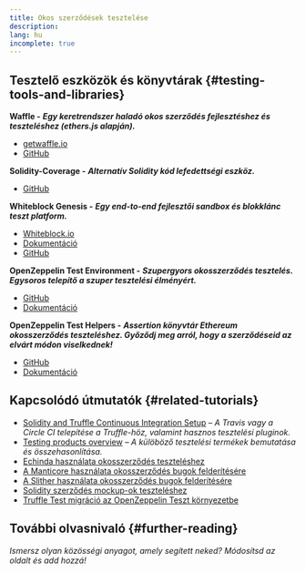 ```yaml
---
title: Okos szerződések tesztelése
description:
lang: hu
incomplete: true
---
```


## Tesztelő eszközök és könyvtárak {#testing-tools-and-libraries}

**Waffle -** **_Egy keretrendszer haladó okos szerződés fejlesztéshez és teszteléshez (ethers.js alapján)._**

- [getwaffle.io](https://getwaffle.io/)
- [GitHub](https://github.com/EthWorks/Waffle)

**Solidity-Coverage -** **_Alternatív Solidity kód lefedettségi eszköz._**

- [GitHub](https://github.com/sc-forks/solidity-coverage)

**Whiteblock Genesis -** **_Egy end-to-end fejlesztői sandbox és blokklánc teszt platform._**

- [Whiteblock.io](https://whiteblock.io)
- [Dokumentáció](https://docs.whiteblock.io)
- [GitHub](https://github.com/whiteblock/genesis)

**OpenZeppelin Test Environment -** **_Szupergyors okosszerződés tesztelés. Egysoros telepítő a szuper tesztelési élményért._**

- [GitHub](https://github.com/OpenZeppelin/openzeppelin-test-environment)
- [Dokumentáció](https://docs.openzeppelin.com/test-environment/)

**OpenZeppelin Test Helpers -** **_Assertion könyvtár Ethereum okosszerződés teszteléshez. Győződj meg arról, hogy a szerződéseid az elvárt módon viselkednek!_**

- [GitHub](https://github.com/OpenZeppelin/openzeppelin-test-helpers)
- [Dokumentáció](https://docs.openzeppelin.com/test-helpers)

## Kapcsolódó útmutatók {#related-tutorials}

- [Solidity and Truffle Continuous Integration Setup](/developers/tutorials/solidity-and-truffle-continuous-integration-setup/) _– A Travis vagy a Circle CI telepítése a Truffle-höz, valamint hasznos tesztelési pluginok._
- [Testing products overview](/developers/tutorials/guide-to-smart-contract-security-tools/) _– A külöböző tesztelési termékek bemutatása és összehasonlítása._
- [Echinda használata okosszerződés teszteléshez](/developers/tutorials/how-to-use-echidna-to-test-smart-contracts/)
- [A Manticore használata okosszerződés bugok felderítésére](/developers/tutorials/how-to-use-manticore-to-find-smart-contract-bugs/)
- [A Slither használata okosszerződés bugok felderítésére](/developers/tutorials/how-to-use-slither-to-find-smart-contract-bugs/)
- [Solidity szerződés mockup-ok teszteléshez](/developers/tutorials/how-to-mock-solidity-contracts-for-testing/)
- [Truffle Test migráció az OpenZeppelin Teszt környezetbe](https://docs.openzeppelin.com/test-environment/0.1/migrating-from-truffle)

## További olvasnivaló {#further-reading}

_Ismersz olyan közösségi anyagot, amely segített neked? Módosítsd az oldalt és add hozzá!_
